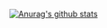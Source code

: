 [![Anurag's github stats](https://github-readme-stats.vercel.app/api?username=AbelLi23&show_icons=true&theme=radical)](https://github.com/anuraghazra/github-readme-stats)
